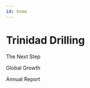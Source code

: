 ```yaml
---
id: home
---
```


# Trinidad Drilling

<span class="">The Next Step</span>

<span class="">Global Growth</span>

<span class="">Annual Report</span>

